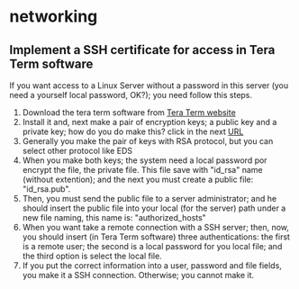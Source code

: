 # networking
## Implement a SSH certificate for access in Tera Term software

If you want access to a Linux Server without a password in this server (you need a yourself local password, OK?); you need follow this steps.

1. Download the tera term software from [Tera Term website](https://ttssh2.osdn.jp/index.html.en)
2. Install it and, next make a pair of encryption keys; a public key and a private key; how do you do make this? click in the next [URL](https://ttssh2.osdn.jp/manual/en/usage/ssh.html)
3. Generally you make the pair of keys with RSA protocol, but you can select other protocol like EDS
4. When you make both keys; the system need a local password por encrypt the file, the private file. This file save with "id_rsa" name (without extention); and the next you must create a public file: "id_rsa.pub".
5. Then, you must send the public file to a server administrator; and he should insert the public file into your local (for the server) path under a new file naming, this name is: "authorized_hosts"
6. When you want take a remote connection with a SSH server; then, now, you should insert  (in Tera Term software) three authentications: the first is a remote user; the second is a local password for you local file; and the third option is select the local file.
7. If you put the correct information into a user, password and file fields, you make it a SSH connection. Otherwise; you cannot make it.

